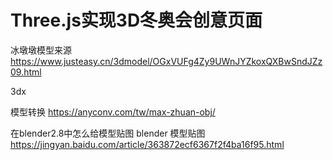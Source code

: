 # Three.js实现3D冬奥会创意页面

<!-- 迎冬奥向未来 -->

冰墩墩模型来源 https://www.justeasy.cn/3dmodel/OGxVUFg4Zy9UWnJYZkoxQXBwSndJZz09.html

3dx

模型转换
https://anyconv.com/tw/max-zhuan-obj/


在blender2.8中怎么给模型贴图
blender 模型贴图 https://jingyan.baidu.com/article/363872ecf6367f2f4ba16f95.html